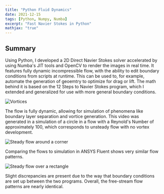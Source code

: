 ```yaml
---
title: "Python Fluid Dynamics"
date: 2021-12-15
tags: [Python, Numpy, Numba]
excerpt: "Fast Navier Stokes in Python"
mathjax: "true"
---
```


## Summary
Using Python, I developed a 2D Direct Navier Stokes solver accelerated by using Numba's JIT tools and OpenCV to render the images in real time. It features fully dynamic incompressible flow, with the ability to edit boundary conditions from scripts at runtime. This can be used to, for example, automate the generation of geoemtry to optimize for drag or lift. The math behind it is based on the 12 Steps to Navier Stokes program, which I extended and generalized for use with more general boundary conditions. 

<img src="https://github.com/S-Gol/PyCFD/blob/main/Examples/VortexExample.gif" alt="Vortices">

The flow is fully dynamic, allowing for simulation of phenomena like boundary layer separation and vortice generation. This video was generated in a simulation of a circle in a flow with a Reynold's Number of approximately 100, which corresponds to unsteady flow with no vortex development. 

<img src="{{ site.url }}{{ site.baseurl }}/images/NSCFD/Corner.PNG" alt="Steady flow around a corner">

Comparing the flows to simulation in ANSYS Fluent shows very similar flow patterns.

<img src="{{ site.url }}{{ site.baseurl }}/images/NSCFD/Rectangle.PNG" alt="Steady flow over a rectangle">

Slight discrepancies are present due to the way that boundary conditions are set up between the two programs. Overall, the free-stream flow patterns are nearly identical. 